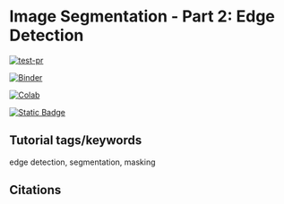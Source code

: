 # Image Segmentation - Part 2: Edge Detection

[![test-pr](https://github.com/danforthcenter/plantcv-tutorial-edge-detection/actions/workflows/ci-tests.yml/badge.svg)](https://github.com/danforthcenter/plantcv-tutorial-edge-detection/actions/workflows/ci-tests.yml)

[![Binder](https://mybinder.org/badge_logo.svg)](https://mybinder.org/v2/gh/danforthcenter/plantcv-tutorial-edge-detection/HEAD?labpath=index.ipynb)

[![Colab](https://colab.research.google.com/assets/colab-badge.svg)](https://colab.research.google.com/github/danforthcenter/plantcv-tutorial-edge-detection/blob/main/index-Colab.ipynb)

[![Static Badge](https://img.shields.io/badge/Open%20in%20GitHub-black?logo=github)](https://github.com/danforthcenter/plantcv-tutorial-edge-detection)

## Tutorial tags/keywords

edge detection, segmentation, masking

## Citations
